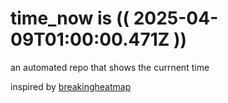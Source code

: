# time_now is (( 2025-04-09T01:00:00.471Z ))

an automated repo that shows the currnent time

inspired by [breakingheatmap](https://github.com/breakingheatmap/breakingheatmap)